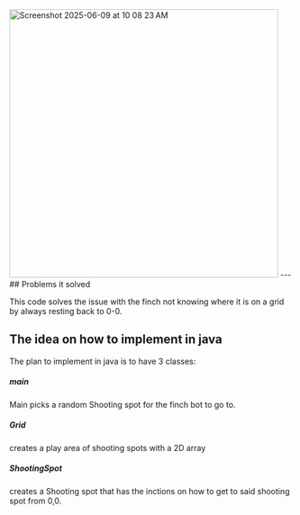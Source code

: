 <img width="477" alt="Screenshot 2025-06-09 at 10 08 23 AM" src="https://github.com/user-attachments/assets/ecad1647-4b2e-4881-b997-ffdd0cd8df4c" />
---
## Problems it solved

This code solves the issue with the finch not knowing where it is on a grid by always resting back to 0-0.

## The idea on how to implement in java

The plan to implement in java is to have 3 classes:

##### main 

Main picks a random Shooting spot for the finch bot to go to.

##### Grid

creates a play area of shooting spots with a 2D array

##### ShootingSpot

creates a Shooting spot that has the inctions on how to get to said shooting spot from 0,0.
